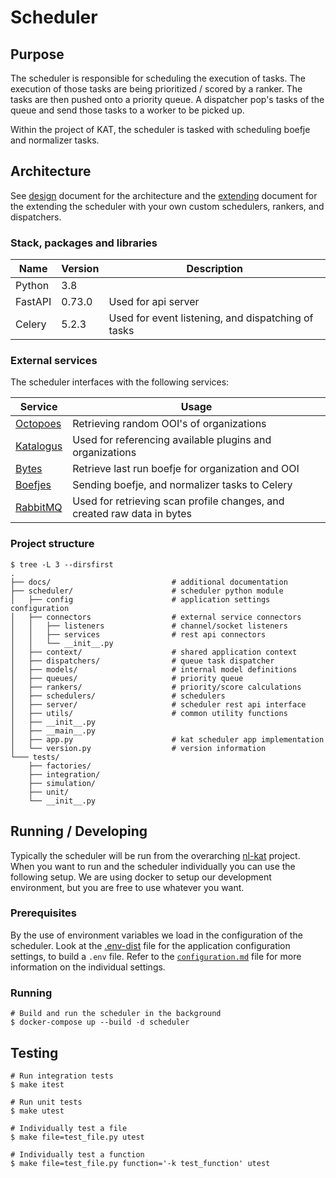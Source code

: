 # Scheduler

## Purpose

The scheduler is responsible for scheduling the execution of tasks. The
execution of those tasks are being prioritized / scored by a ranker. The tasks
are then pushed onto a priority queue. A dispatcher pop's tasks of the queue
and send those tasks to a worker to be picked up.

Within the project of KAT, the scheduler is tasked with scheduling boefje and
normalizer tasks.

## Architecture

See [design](docs/design.md) document for the architecture and the
[extending](docs/extending.md) document for the extending the scheduler with
your own custom schedulers, rankers, and dispatchers.

### Stack, packages and libraries

| Name           | Version  | Description                                        |
|----------------|----------|----------------------------------------------------|
| Python         | 3.8      |                                                    |
| FastAPI        | 0.73.0   | Used for api server                                |
| Celery         | 5.2.3    | Used for event listening, and dispatching of tasks |

### External services

The scheduler interfaces with the following services:

| Service | Usage |
|---------|-------|
| [Octopoes](https://github.com/minvws/nl-kat-octopoes) | Retrieving random OOI's of organizations |
| [Katalogus](https://github.com/minvws/nl-kat-boefjes/tree/develop/katalogus) | Used for referencing available plugins and organizations |
| [Bytes](https://github.com/minvws/nl-kat-bytes) | Retrieve last run boefje for organization and OOI |
| [Boefjes](https://github.com/minvws/nl-kat-boefjes) | Sending boefje, and normalizer tasks to Celery |
| [RabbitMQ]() | Used for retrieving scan profile changes, and created raw data in bytes  |

### Project structure

```
$ tree -L 3 --dirsfirst
.
├── docs/                           # additional documentation
├── scheduler/                      # scheduler python module
│   ├── config                      # application settings configuration
│   ├── connectors                  # external service connectors
│   │   ├── listeners               # channel/socket listeners
│   │   ├── services                # rest api connectors
│   │   └── __init__.py
│   ├── context/                    # shared application context
│   ├── dispatchers/                # queue task dispatcher
│   ├── models/                     # internal model definitions
│   ├── queues/                     # priority queue
│   ├── rankers/                    # priority/score calculations
│   ├── schedulers/                 # schedulers
│   ├── server/                     # scheduler rest api interface
│   ├── utils/                      # common utility functions
│   ├── __init__.py
│   ├── __main__.py
│   ├── app.py                      # kat scheduler app implementation
│   └── version.py                  # version information
└─── tests/
    ├── factories/
    ├── integration/
    ├── simulation/
    ├── unit/
    └── __init__.py
```

## Running / Developing

Typically the scheduler will be run from the overarching
[nl-kat](https://github.com/minvws/nl-kat) project. When
you want to run and the scheduler individually you can use the following setup.
We are using docker to setup our development environment, but you are free
to use whatever you want.

### Prerequisites

By the use of environment variables we load in the configuration of the 
scheduler. Look at the [.env-dist](.env-dist) file for the application
configuration settings, to build a `.env` file. Refer to the
[`configuration.md`](docs/configuration.md) file for more information on the
individual settings.

### Running

```
# Build and run the scheduler in the background
$ docker-compose up --build -d scheduler
```

## Testing

```
# Run integration tests
$ make itest

# Run unit tests
$ make utest

# Individually test a file
$ make file=test_file.py utest

# Individually test a function
$ make file=test_file.py function='-k test_function' utest
```
